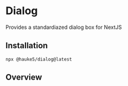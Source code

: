 # Dialog
Provides a standardiazed dialog box for NextJS

## Installation
`npx @hauke5/dialog@latest`

## Overview
